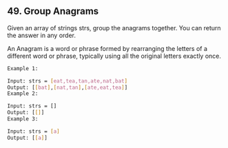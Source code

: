 ## 49. Group Anagrams


Given an array of strings strs, group the anagrams together. You can return the answer in any order.

An Anagram is a word or phrase formed by rearranging the letters of a different word or phrase, typically using all the original letters exactly once.

 
```sh
Example 1:

Input: strs = [eat,tea,tan,ate,nat,bat]
Output: [[bat],[nat,tan],[ate,eat,tea]]
Example 2:

Input: strs = []
Output: [[]]
Example 3:

Input: strs = [a]
Output: [[a]]
```

